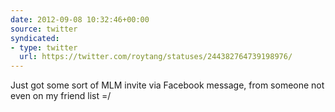 ```yaml
---
date: 2012-09-08 10:32:46+00:00
source: twitter
syndicated:
- type: twitter
  url: https://twitter.com/roytang/statuses/244382764739198976/
---
```


Just got some sort of MLM invite via Facebook message, from someone not even on my friend list =/